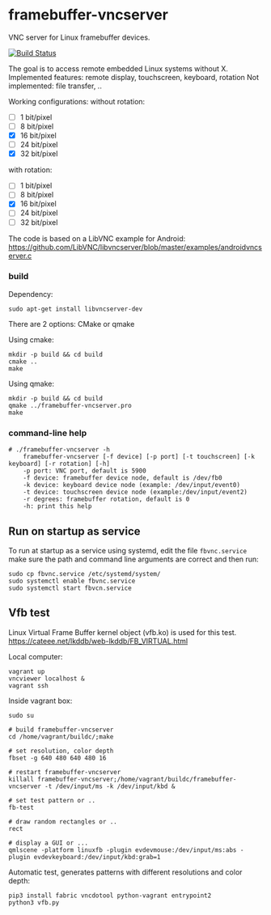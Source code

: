 # framebuffer-vncserver

VNC server for Linux framebuffer devices.

[![Build Status](https://travis-ci.org/ponty/framebuffer-vncserver.svg?branch=master)](https://travis-ci.org/ponty/framebuffer-vncserver)

The goal is to access remote embedded Linux systems without X.
Implemented features: remote display, touchscreen, keyboard, rotation
Not implemented: file transfer, ..

Working configurations:
without rotation:
- [ ]  1 bit/pixel
- [ ]  8 bit/pixel
- [x]  16 bit/pixel
- [ ]  24 bit/pixel
- [x]  32 bit/pixel

with rotation:
- [ ]  1 bit/pixel
- [ ]  8 bit/pixel
- [x]  16 bit/pixel
- [ ]  24 bit/pixel
- [ ]  32 bit/pixel

The code is based on a LibVNC example for Android:
https://github.com/LibVNC/libvncserver/blob/master/examples/androidvncserver.c

### build

Dependency:

	sudo apt-get install libvncserver-dev

There are 2 options: CMake or qmake

Using cmake:

	mkdir -p build && cd build
	cmake ..
	make
	
Using qmake:

	mkdir -p build && cd build
	qmake ../framebuffer-vncserver.pro
	make

 

### command-line help 

	# ./framebuffer-vncserver -h
		framebuffer-vncserver [-f device] [-p port] [-t touchscreen] [-k keyboard] [-r rotation] [-h]
		-p port: VNC port, default is 5900
		-f device: framebuffer device node, default is /dev/fb0
		-k device: keyboard device node (example: /dev/input/event0)
		-t device: touchscreen device node (example:/dev/input/event2)
		-r degrees: framebuffer rotation, default is 0
		-h: print this help

## Run on startup as service

To run at startup as a service using systemd, edit the file `fbvnc.service` make sure the path and command line arguments are correct and then run:

```shell
sudo cp fbvnc.service /etc/systemd/system/
sudo systemctl enable fbvnc.service
sudo systemctl start fbvcn.service
```

## Vfb test

Linux Virtual Frame Buffer kernel object (vfb.ko) is used for this test.
https://cateee.net/lkddb/web-lkddb/FB_VIRTUAL.html

Local computer:
	
	vagrant up
	vncviewer localhost &
	vagrant ssh

Inside vagrant box:

	sudo su

	# build framebuffer-vncserver
	cd /home/vagrant/buildc/;make

	# set resolution, color depth
    fbset -g 640 480 640 480 16

	# restart framebuffer-vncserver
	killall framebuffer-vncserver;/home/vagrant/buildc/framebuffer-vncserver -t /dev/input/ms -k /dev/input/kbd &

	# set test pattern or ..
	fb-test

	# draw random rectangles or ..
	rect
	
	# display a GUI or ...
	qmlscene -platform linuxfb -plugin evdevmouse:/dev/input/ms:abs -plugin evdevkeyboard:/dev/input/kbd:grab=1

Automatic test, generates patterns with different resolutions and color depth:
	
	pip3 install fabric vncdotool python-vagrant entrypoint2
	python3 vfb.py
